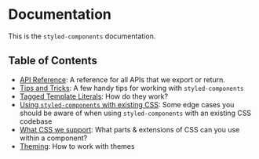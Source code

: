 # Documentation

This is the `styled-components` documentation.

## Table of Contents

- [API Reference](./api.md): A reference for all APIs that we export or return.
- [Tips and Tricks](./tips-and-tricks.md): A few handy tips for working with `styled-components`
- [Tagged Template Literals](./tagged-template-literals.md): How do they work?
- [Using `styled-components` with existing CSS](./docs/existing-css.md): Some edge cases you should be aware of when using `styled-components` with an existing CSS codebase
- [What CSS we support](./css-we-support.md): What parts & extensions of CSS can you use within a component?
- [Theming](./theming.md): How to work with themes
